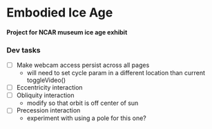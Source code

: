 # Embodied Ice Age

#### Project for NCAR museum ice age exhibit

### Dev tasks
- [ ] Make webcam access persist across all pages
    * will need to set cycle param in a different location than current toggleVideo()
- [ ] Eccentricity interaction
- [ ] Obliquity interaction
    * modify so that orbit is off center of sun
- [ ] Precession interaction
    * experiment with using a pole for this one?